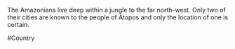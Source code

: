 The Amazonians live deep within a jungle to the far north-west. Only two of their cities are known to the people of Átopos and only the location of one is certain.

#Country 
